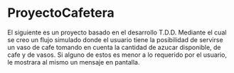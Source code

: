 # ProyectoCafetera
El siguiente es un proyecto basado en el desarrollo T.D.D. Mediante el cual se creo un flujo simulado donde el usuario tiene la posibilidad de servirse un vaso de cafe tomando en cuenta la cantidad de azucar disponible, de cafe y de vasos. Si alguno de estos es menor a lo requerido por el usuario, le mostrara al mismo un mensaje en pantalla.
